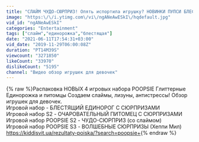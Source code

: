 ```yaml
---
title: "СЛАЙМ ЧУДО-СЮРПРИЗ! Опять испортила игрушку? НОВИНКИ ПУПСИ БЛЕСТЯЩИЙ Единорог, Питомец и Хеппи Мил"
image: "https:\/\/i.ytimg.com\/vi\/ngANeAwESkI\/hqdefault.jpg"
vid_id: "ngANeAwESkI"
categories: "Entertainment"
tags: ["слайм","единорожка","блестящая"]
date: "2021-06-11T17:54:31+03:00"
vid_date: "2019-11-29T06:00:08Z"
duration: "PT14M39S"
viewcount: "3271850"
likeCount: "33970"
dislikeCount: "5195"
channel: "Видео обзор игрушек для девочек"
---
```

{% raw %}Распаковка НОВЫХ 4 игровых набора POOPSIE Глиттерные Единорожка и питомцы Создаем слаймы, лизуны, антистрессы! Обзор игрушек для девочек.<br />Игровой набор - БЛЕСТЯЩИЙ ЕДИНОРОГ С СЮРПРИЗАМИ<br />Игровой набор S2 - ОЧАРОВАТЕЛЬНЫЙ ПИТОМЕЦ С СЮРПРИЗАМИ<br />Игровой набор POOPSIE S2 - ЧУДО-СЮРПРИЗ (со слаймом)<br />Игровой набор POOPSIE S3 - ВОЛШЕБНЫЕ СЮРПРИЗЫ (Хеппи Мил)<br /><a rel="nofollow" target="blank" href="https://kiddisvit.ua/rezultaty-poiska/?search=poopsie+">https://kiddisvit.ua/rezultaty-poiska/?search=poopsie+</a>{% endraw %}
